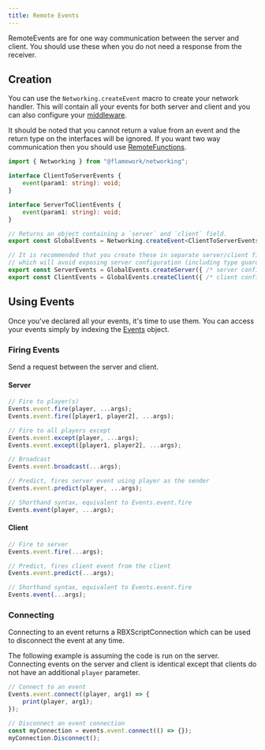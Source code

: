 ```yaml
---
title: Remote Events
---
```

RemoteEvents are for one way communication between the server and client. You should use these when you do not need a response from the receiver.

## Creation
You can use the `Networking.createEvent` macro to create your network handler. This will contain all your events for both server and client and you can also configure your [middleware](./middleware).

It should be noted that you cannot return a value from an event and the return type on the interfaces will be ignored.
If you want two way communication then you should use [RemoteFunctions](./remote-functions).

```ts
import { Networking } from "@flamework/networking";

interface ClientToServerEvents {
	event(param1: string): void;
}

interface ServerToClientEvents {
	event(param1: string): void;
}

// Returns an object containing a `server` and `client` field.
export const GlobalEvents = Networking.createEvent<ClientToServerEvents, ServerToClientEvents>();

// It is recommended that you create these in separate server/client files,
// which will avoid exposing server configuration (including type guards) to the client.
export const ServerEvents = GlobalEvents.createServer({ /* server config */ });
export const ClientEvents = GlobalEvents.createClient({ /* client config */ });
```

## Using Events
Once you've declared all your events, it's time to use them. You can access your events simply by indexing the [Events](./introduction#re-exporting) object.

### Firing Events
Send a request between the server and client.

#### Server
```ts
// Fire to player(s)
Events.event.fire(player, ...args);
Events.event.fire([player1, player2], ...args);

// Fire to all players except
Events.event.except(player, ...args);
Events.event.except([player1, player2], ...args);

// Broadcast
Events.event.broadcast(...args);

// Predict, fires server event using player as the sender
Events.event.predict(player, ...args);

// Shorthand syntax, equivalent to Events.event.fire
Events.event(player, ...args);
```

#### Client
```ts
// Fire to server
Events.event.fire(...args);

// Predict, fires client event from the client
Events.event.predict(...args);

// Shorthand syntax, equivalent to Events.event.fire
Events.event(...args);
```

### Connecting
Connecting to an event returns a RBXScriptConnection which can be used to disconnect the event at any time.

The following example is assuming the code is run on the server. Connecting events on the server and client is identical except that clients do not have an additional `player` parameter.

```ts
// Connect to an event
Events.event.connect((player, arg1) => {
	print(player, arg1);
});

// Disconnect an event connection
const myConnection = events.event.connect(() => {});
myConnection.Disconnect();
```
